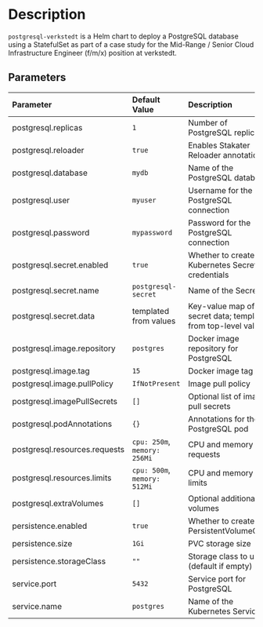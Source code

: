 # Description

`postgresql-verkstedt` is a Helm chart to deploy a PostgreSQL database using a StatefulSet as part of a case study for the Mid-Range / Senior Cloud Infrastructure Engineer (f/m/x) position at verkstedt.

## Parameters

| Parameter                         | Default Value             | Description                                                               |
|:----------------------------------|:---------------------------|:---------------------------------------------------------------------------|
| postgresql.replicas               | `1`                        | Number of PostgreSQL replicas                                              |
| postgresql.reloader               | `true`                     | Enables Stakater Reloader annotations                                      |
| postgresql.database               | `mydb`                     | Name of the PostgreSQL database                                            |
| postgresql.user                   | `myuser`                   | Username for the PostgreSQL connection                                     |
| postgresql.password               | `mypassword`               | Password for the PostgreSQL connection                                     |
| postgresql.secret.enabled         | `true`                     | Whether to create a Kubernetes Secret for credentials                      |
| postgresql.secret.name            | `postgresql-secret`        | Name of the Secret                                                         |
| postgresql.secret.data            | templated from values      | Key-value map of secret data; templated from top-level values              |
| postgresql.image.repository       | `postgres`                 | Docker image repository for PostgreSQL                                     |
| postgresql.image.tag              | `15`                       | Docker image tag                                                           |
| postgresql.image.pullPolicy       | `IfNotPresent`             | Image pull policy                                                          |
| postgresql.imagePullSecrets       | `[]`                       | Optional list of image pull secrets                                        |
| postgresql.podAnnotations         | `{}`                       | Annotations for the PostgreSQL pod                                         |
| postgresql.resources.requests     | `cpu: 250m`, `memory: 256Mi` | CPU and memory requests                                                    |
| postgresql.resources.limits       | `cpu: 500m`, `memory: 512Mi` | CPU and memory limits                                                      |
| postgresql.extraVolumes           | `[]`                       | Optional additional volumes                                                |
| persistence.enabled               | `true`                     | Whether to create a PersistentVolumeClaim                                  |
| persistence.size                  | `1Gi`                      | PVC storage size                                                           |
| persistence.storageClass          | `""`                       | Storage class to use (default if empty)                                    |
| service.port                      | `5432`                     | Service port for PostgreSQL                                                |
| service.name                      | `postgres`                 | Name of the Kubernetes Service                                             |
